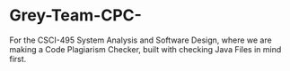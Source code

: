 # Grey-Team-CPC-
For the CSCI-495 System Analysis and Software Design, where we are making a Code Plagiarism Checker, built with checking Java Files in mind first.
